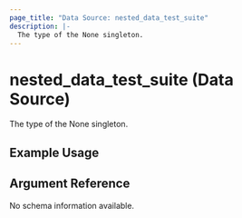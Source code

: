 ```yaml
---
page_title: "Data Source: nested_data_test_suite"
description: |-
  The type of the None singleton.
---
```


# nested_data_test_suite (Data Source)

The type of the None singleton.

## Example Usage



## Argument Reference

No schema information available.
